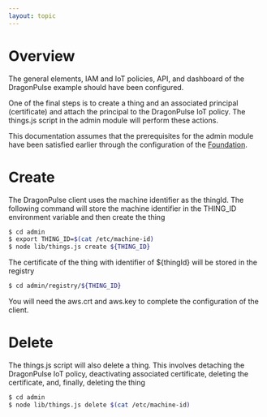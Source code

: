 ```yaml
---
layout: topic
---
```


# Overview

The general elements, IAM and IoT policies, API, and dashboard of the
DragonPulse example should have been configured.

One of the final steps is to create a thing and an associated principal
(certificate) and attach the principal to the DragonPulse IoT policy.
The things.js script in the admin module will perform these actions.

This documentation assumes that the prerequisites for the admin module have
been satisfied earlier through the configuration of the
[Foundation](./foundation.html).

# Create

The DragonPulse client uses the machine identifier as the thingId.
The following command will store the machine identifier in the THING_ID
environment variable and then create the thing

```sh
$ cd admin
$ export THING_ID=$(cat /etc/machine-id)
$ node lib/things.js create ${THING_ID}
```

The certificate of the thing with identifier of ${thingId} will be stored
in the registry

```sh
$ cd admin/registry/${THING_ID}
```

You will need the aws.crt and aws.key to complete the configuration of the
client.

# Delete

The things.js script will also delete a thing.  This involves detaching the
DragonPulse IoT policy, deactivating associated certificate, deleting the
certificate, and, finally, deleting the thing

```sh
$ cd admin
$ node lib/things.js delete $(cat /etc/machine-id)
```
